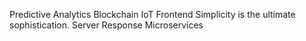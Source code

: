 Predictive Analytics Blockchain IoT Frontend Simplicity is the ultimate sophistication. Server Response Microservices
